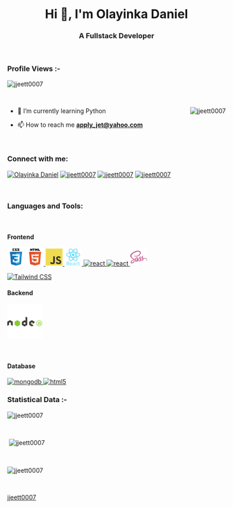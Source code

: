 <h1 align="center">Hi 👋, I'm Olayinka Daniel</h1>
<h3 align="center">A Fullstack Developer</h3>

<br>

<p align="right"> <h3>Profile Views :-</h3> <img src="https://komarev.com/ghpvc/?username=jjeett0007&label=Profile%20views&color=0e75b6&style=flat"
    alt="jjeett0007" /> 
  </p>

<br>

<p><img align="right" src="https://github.com/jjeett0007/jjeett0007/blob/main/animation_500_kxa883sd.gif" alt="jjeett0007" /></p>


- 🌱 I’m currently learning Python

- 📫 How to reach me **apply_jet@yahoo.com**

<br>

<h3 align="left">Connect with me:</h3>
<p align="left">
  <a href="https://www.linkedin.com/in/dosumu-olayinka-daniel-a2741124a/" target="blank"><img align="center"
      src="https://raw.githubusercontent.com/rahuldkjain/github-profile-readme-generator/master/src/images/icons/Social/linked-in-alt.svg"
      alt="Olayinka Daniel" height="30" width="40" /></a>
  <a href="https://instagram.com/jj-ee-tt" target="blank"><img align="center"
      src="https://raw.githubusercontent.com/rahuldkjain/github-profile-readme-generator/master/src/images/icons/Social/instagram.svg"
      alt="jjeett0007" height="30" width="40" /></a>
  <a href="https://www.hackerrank.com/jjeett0007" target="blank"><img align="center"
      src="https://raw.githubusercontent.com/rahuldkjain/github-profile-readme-generator/master/src/images/icons/Social/hackerrank.svg"
      alt="jjeett0007" height="30" width="40" /></a>
 <a href="https://twitter.com/horlahyinkah8" target="blank"><img align="center"
      src="https://raw.githubusercontent.com/rahuldkjain/github-profile-readme-generator/master/src/images/icons/Social/twitter.svg"
      alt="jjeett0007" height="30" width="40" /></a>
</p>

<br>

<h3 align="left">Languages and Tools:</h3>

<br>
<h4 align="left">Frontend</h4>
<p align="left"> <img
      src="https://raw.githubusercontent.com/devicons/devicon/master/icons/css3/css3-original-wordmark.svg" alt="css3"
      width="40" height="40" /> <a href="https://www.w3.org/html/" target="_blank" rel="noreferrer"> <img
      src="https://raw.githubusercontent.com/devicons/devicon/master/icons/html5/html5-original-wordmark.svg"
      alt="html5" width="40" height="40" /> </a> </a>
      <a href="https://developer.mozilla.org/en-US/docs/Web/JavaScript" target="_blank"
    rel="noreferrer"> <img
      src="https://raw.githubusercontent.com/devicons/devicon/master/icons/javascript/javascript-original.svg"
      alt="javascript" width="40" height="40" /> </a> <a href="https://reactjs.org/" target="_blank" rel="noreferrer"> <img
      src="https://raw.githubusercontent.com/devicons/devicon/master/icons/react/react-original-wordmark.svg"
      alt="react" width="40" height="40" /> </a>
      <a href="https://reactjs.org/" target="_blank" rel="noreferrer"> <img
      src="https://camo.githubusercontent.com/769d64257e64f85884c9a580f9d6596b90349f20cf687e013eab5f4d28eddb0c/68747470733a2f2f63646e2e776f726c64766563746f726c6f676f2e636f6d2f6c6f676f732f747970657363726970742d322e737667"
      alt="react" width="40" height="40" /> </a>
      <a href="https://reactjs.org/" target="_blank" rel="noreferrer"> <img
      src="https://upload.wikimedia.org/wikipedia/commons/thumb/8/8e/Nextjs-logo.svg/1280px-Nextjs-logo.svg.png"
      alt="react" width="80" height="40" /> </a>
       <a href="https://sass-lang.com" target="_blank" rel="noreferrer"> <img
      src="https://raw.githubusercontent.com/devicons/devicon/master/icons/sass/sass-original.svg" alt="sass" width="40"
      height="40" /> </a> </p>
        <a href="https://tailwindcss.com" target="_blank">
    <picture>
      <source media="(prefers-color-scheme: dark)" srcset="https://raw.githubusercontent.com/tailwindlabs/tailwindcss/HEAD/.github/logo-dark.svg">
      <source media="(prefers-color-scheme: light)" srcset="https://raw.githubusercontent.com/tailwindlabs/tailwindcss/HEAD/.github/logo-light.svg">
      <img alt="Tailwind CSS" src="https://raw.githubusercontent.com/tailwindlabs/tailwindcss/HEAD/.github/logo-light.svg" width="350" height="70" style="max-width: 100%;">
    </picture>
  </a>

<br>

<h4 align="left">Backend</h4>
<p align="left"><a href="https://nodejs.org" target="_blank" rel="noreferrer"> <img
      src="https://raw.githubusercontent.com/devicons/devicon/master/icons/nodejs/nodejs-original-wordmark.svg"
      alt="nodejs" width="80" height="80" /> </a></p>

<br>

<h4 align="left">Database</h4>
<p align="left"><a href="https://nodejs.org" target="_blank" rel="noreferrer"> <img
      src="https://upload.wikimedia.org/wikipedia/commons/thumb/9/93/MongoDB_Logo.svg/2560px-MongoDB_Logo.svg.png"
      alt="mongodb" width="auto" height="40" /> </a> <a href="https://firebase.google.com/" target="_blank" rel="noreferrer"> <img
      src="https://upload.wikimedia.org/wikipedia/commons/thumb/3/37/Firebase_Logo.svg/2560px-Firebase_Logo.svg.png"
      alt="html5" width="auto" height="40" /> </a> </p>

<h3>Statistical Data :-</h3>
<p><img align="center"
    src="https://github-readme-stats.vercel.app/api/top-langs?username=jjeett0007&show_icons=true&locale=en&bg_color=0d1117&text_color=ffffff&layout=compact"
    alt="jjeett0007" 
    bg_color=#808080/></p>

<br>

<p>&nbsp;<img align="center" src="https://github-readme-stats.vercel.app/api?username=jjeett0007&show_icons=true&locale=en&bg_color=0d1117&text_color=ffffff&repo=ojolowoblue"
    alt="jjeett0007" /></p>

<br>

<p><img align="center" src="https://github-readme-streak-stats.herokuapp.com/?user=jjeett0007&theme=dark&background=0d1117&date_format=M%20j%5B%2C%20Y%5D" alt="jjeett0007" /></p>
      
<p align="left"> <a href="https://twitter.com/" target="blank"><img
      src="https://img.shields.io/twitter/follow/?logo=twitter&style=for-the-badge" alt="" /></a> </p>

[jjeett0007](https://github.com/jjeett0007)





<!--
**jjeett0007/jjeett0007** is a ✨ _special_ ✨ repository because its `README.md` (this file) appears on your GitHub profile.

Here are some ideas to get you started:

- 🔭 I’m currently working on ...
- 🌱 I’m currently learning ...
- 👯 I’m looking to collaborate on ...
- 🤔 I’m looking for help with ...
- 💬 Ask me about ...
- 📫 How to reach me: ...
- 😄 Pronouns: ...
- ⚡ Fun fact: ...
-->
